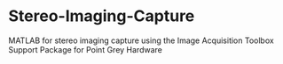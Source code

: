 # Stereo-Imaging-Capture
MATLAB for stereo imaging capture using the Image Acquisition Toolbox Support Package for Point Grey Hardware
